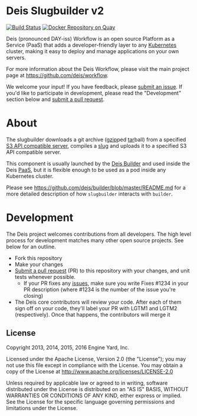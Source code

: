 # Deis Slugbuilder v2

[![Build Status](https://travis-ci.org/deis/slugbuilder.svg?branch=master)](https://travis-ci.org/deis/slugbuilder)
[![Docker Repository on Quay](https://quay.io/repository/deisci/slugbuilder/status "Docker Repository on Quay")](https://quay.io/repository/deisci/slugbuilder)

Deis (pronounced DAY-iss) Workflow is an open source Platform as a Service (PaaS) that adds a developer-friendly layer to any [Kubernetes](http://kubernetes.io) cluster, making it easy to deploy and manage applications on your own servers.

For more information about the Deis Workflow, please visit the main project page at https://github.com/deis/workflow.

We welcome your input! If you have feedback, please [submit an issue][issues]. If you'd like to participate in development, please read the "Development" section below and [submit a pull request][prs].

# About

The slugbuilder downloads a git archive ([gzip](http://www.gzip.org/)ped [tar](https://www.gnu.org/software/tar/)ball) from a specified [S3 API compatible server][s3-api], compiles a [slug](https://devcenter.heroku.com/articles/slug-compiler) and uploads it to a specified S3 API compatible server.

This component is usually launched by the [Deis Builder](https://github.com/deis/builder) and used inside the Deis [PaaS](https://en.wikipedia.org/wiki/Platform_as_a_service), but it is flexible enough to be used as a pod inside any Kubernetes cluster.

Please see https://github.com/deis/builder/blob/master/README.md for a more detailed description of how `slugbuilder` interacts with `builder`.

# Development

The Deis project welcomes contributions from all developers. The high level process for development matches many other open source projects. See below for an outline.

* Fork this repository
* Make your changes
* [Submit a pull request][prs] (PR) to this repository with your changes, and unit tests whenever possible.
  * If your PR fixes any [issues][issues], make sure you write Fixes #1234 in your PR description (where #1234 is the number of the issue you're closing)
* The Deis core contributors will review your code. After each of them sign off on your code, they'll label your PR with LGTM1 and LGTM2 (respectively). Once that happens, the contributors will merge it

## License

Copyright 2013, 2014, 2015, 2016 Engine Yard, Inc.

Licensed under the Apache License, Version 2.0 (the "License"); you may not use this file except in compliance with the License. You may obtain a copy of the License at <http://www.apache.org/licenses/LICENSE-2.0>

Unless required by applicable law or agreed to in writing, software distributed under the License is distributed on an "AS IS" BASIS, WITHOUT WARRANTIES OR CONDITIONS OF ANY KIND, either express or implied. See the License for the specific language governing permissions and limitations under the License.

[issues]: https://github.com/deis/slugbuilder/issues
[prs]: https://github.com/deis/slugbuilder/pulls
[s3-api]: http://docs.aws.amazon.com/AmazonS3/latest/API/APIRest.html
